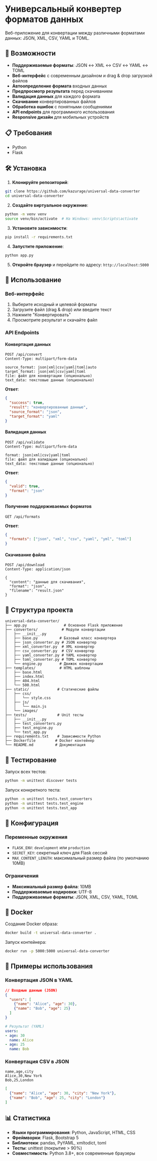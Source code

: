 # Универсальный конвертер форматов данных

Веб-приложение для конвертации между различными форматами данных: JSON, XML, CSV, YAML и TOML.

## 🚀 Возможности

- **Поддерживаемые форматы**: JSON ↔ XML ↔ CSV ↔ YAML ↔ TOML
- **Веб-интерфейс** с современным дизайном и drag & drop загрузкой файлов
- **Автоопределение формата** входных данных
- **Предпросмотр результата** перед скачиванием
- **Валидация данных** для каждого формата
- **Скачивание** конвертированных файлов
- **Обработка ошибок** с понятными сообщениями
- **API endpoints** для программного использования
- **Responsive дизайн** для мобильных устройств

## 📋 Требования

- Python 
- Flask

## 🛠️ Установка

1. **Клонируйте репозиторий**:
```bash
git clone https://github.com/kazurage/universal-data-converter
cd universal-data-converter
```

2. **Создайте виртуальное окружение**:
```bash
python -m venv venv
source venv/bin/activate  # На Windows: venv\Scripts\activate
```

3. **Установите зависимости**:
```bash
pip install -r requirements.txt
```

4. **Запустите приложение**:
```bash
python app.py
```

5. **Откройте браузер** и перейдите по адресу: `http://localhost:5000`

## 🎯 Использование

### Веб-интерфейс

1. Выберите исходный и целевой форматы
2. Загрузите файл (drag & drop) или введите текст
3. Нажмите "Конвертировать"
4. Просмотрите результат и скачайте файл

### API Endpoints

#### Конвертация данных
```http
POST /api/convert
Content-Type: multipart/form-data

source_format: json|xml|csv|yaml|toml|auto
target_format: json|xml|csv|yaml|toml
file: файл для конвертации (опционально)
text_data: текстовые данные (опционально)
```

**Ответ**:
```json
{
  "success": true,
  "result": "конвертированные данные",
  "source_format": "json",
  "target_format": "yaml"
}
```

#### Валидация данных
```http
POST /api/validate
Content-Type: multipart/form-data

format: json|xml|csv|yaml|toml
file: файл для валидации (опционально)
text_data: текстовые данные (опционально)
```

**Ответ**:
```json
{
  "valid": true,
  "format": "json"
}
```

#### Получение поддерживаемых форматов
```http
GET /api/formats
```

**Ответ**:
```json
{
  "formats": ["json", "xml", "csv", "yaml", "yml", "toml"]
}
```

#### Скачивание файла
```http
POST /api/download
Content-Type: application/json

{
  "content": "данные для скачивания",
  "format": "json",
  "filename": "result.json"
}
```

## 📁 Структура проекта

```
universal-data-converter/
├── app.py                 # Основное Flask приложение
├── converters/           # Модули конвертации
│   ├── __init__.py
│   ├── base.py          # Базовый класс конвертера
│   ├── json_converter.py # JSON конвертер
│   ├── xml_converter.py  # XML конвертер
│   ├── csv_converter.py  # CSV конвертер
│   ├── yaml_converter.py # YAML конвертер
│   ├── toml_converter.py # TOML конвертер
│   └── engine.py        # Движок конвертации
├── templates/           # HTML шаблоны
│   ├── base.html
│   ├── index.html
│   ├── 404.html
│   └── 500.html
├── static/             # Статические файлы
│   ├── css/
│   │   └── style.css
│   ├── js/
│   │   └── main.js
│   └── images/
├── tests/              # Unit тесты
│   ├── __init__.py
│   ├── test_converters.py
│   ├── test_engine.py
│   └── test_app.py
├── requirements.txt    # Зависимости Python
├── Dockerfile         # Docker контейнер
└── README.md          # Документация
```

## 🧪 Тестирование

Запуск всех тестов:
```bash
python -m unittest discover tests
```

Запуск конкретного теста:
```bash
python -m unittest tests.test_converters
python -m unittest tests.test_engine
python -m unittest tests.test_app
```

## 🔧 Конфигурация

### Переменные окружения

- `FLASK_ENV`: `development` или `production`
- `SECRET_KEY`: секретный ключ для Flask сессий
- `MAX_CONTENT_LENGTH`: максимальный размер файла (по умолчанию 10MB)

### Ограничения

- **Максимальный размер файла**: 10MB
- **Поддерживаемые кодировки**: UTF-8
- **Поддерживаемые форматы**: JSON, XML, CSV, YAML, TOML

## 🐳 Docker

Создание Docker образа:
```bash
docker build -t universal-data-converter .
```

Запуск контейнера:
```bash
docker run -p 5000:5000 universal-data-converter
```

## 🤝 Примеры использования

### Конвертация JSON в YAML
```json
// Входные данные (JSON)
{
  "users": [
    {"name": "Alice", "age": 30},
    {"name": "Bob", "age": 25}
  ]
}
```

```yaml
# Результат (YAML)
users:
- age: 30
  name: Alice
- age: 25
  name: Bob
```

### Конвертация CSV в JSON
```csv
name,age,city
Alice,30,New York
Bob,25,London
```

```json
[
  {"name": "Alice", "age": 30, "city": "New York"},
  {"name": "Bob", "age": 25, "city": "London"}
]
```

## 📊 Статистика

- **Языки программирования**: Python, JavaScript, HTML, CSS
- **Фреймворки**: Flask, Bootstrap 5
- **Библиотеки**: pandas, PyYAML, xmltodict, toml
- **Тесты**: unittest (покрытие > 90%)
- **Совместимость**: Python 3.8+, все современные браузеры
